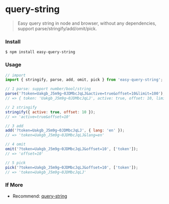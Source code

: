 # query-string

> Easy query string in node and browser, without any dependencies, support parse/stringify/add/omit/pick.

### Install

```
$ npm install easy-query-string
```

### Usage

```javascript
// import
import { stringify, parse, add, omit, pick } from 'easy-query-string';

// 1 parse: support number/bool/string
parse('?token=Uakgb_J5m9g~0JDMbcJqLJ&active=true&offset=10&limit=100');
// => { token: 'Uakgb_J5m9g~0JDMbcJqLJ', active: true, offset: 10, limit: 100 }

// 2 stringify
stringify({ active: true, offset: 10 });
// => 'active=true&offset=10'

// 3 add
add('?token=Uakgb_J5m9g~0JDMbcJqLJ', { lang: 'en' });
// => 'token=Uakgb_J5m9g~0JDMbcJqLJ&lang=en'

// 4 omit
omit('?token=Uakgb_J5m9g~0JDMbcJqLJ&offset=10', ['token']);
// => 'offset=10'

// 5 pick
pick('?token=Uakgb_J5m9g~0JDMbcJqLJ&offset=10', ['token']);
// => 'token=Uakgb_J5m9g~0JDMbcJqLJ'
```

### If More
* Recommend: [query-string](https://www.npmjs.com/package/query-string)
